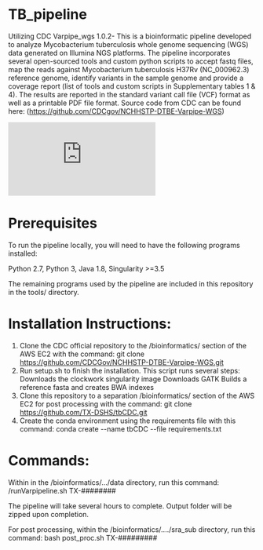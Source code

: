 # TB_pipeline

Utilizing CDC Varpipe_wgs 1.0.2- This is a bioinformatic pipeline developed to analyze Mycobacterium tuberculosis whole genome sequencing (WGS) data generated on Illumina NGS platforms. The pipeline incorporates several open-sourced tools and custom python scripts to accept fastq files, map the reads against Mycobacterium tuberculosis H37Rv (NC_000962.3) reference genome, identify variants in the sample genome and provide a coverage report (list of tools and custom scripts in Supplementary tables 1 & 4). The results are reported in the standard variant call file (VCF) format as well as a printable PDF file format. Source code from CDC can be found here: (https://github.com/CDCgov/NCHHSTP-DTBE-Varpipe-WGS)

![TB_workflow](https://github.com/TX-DSHS/tbCDC/blob/cf3d4f034305ccf411376789165b689bf515fe4a/TB%20Pipeline.pdf)

# Prerequisites
To run the pipeline locally, you will need to have the following programs installed:

Python 2.7,
Python 3,
Java 1.8,
Singularity >=3.5

The remaining programs used by the pipeline are included in this repository in the tools/ directory.

# Installation Instructions:
1. Clone the CDC official repository to the /bioinformatics/ section of the AWS EC2 with the command:
git clone https://github.com/CDCGov/NCHHSTP-DTBE-Varpipe-WGS.git
2. Run setup.sh to finish the installation. This script runs several steps:
Downloads the clockwork singularity image
Downloads GATK
Builds a reference fasta and creates BWA indexes
3. Clone this repository to a separation /bioinformatics/ section of the AWS EC2 for post processing with the command: git clone https://github.com/TX-DSHS/tbCDC.git
4. Create the conda environment using the requirements file with this command: conda create --name tbCDC --file requirements.txt

# Commands:
Within in the /bioinformatics/.../data directory, run this command:
/runVarpipeline.sh TX-########

The pipeline will take several hours to complete. Output folder will be zipped upon completion. 

For post processing, within the /bioinformatics/..../sra_sub directory, run this command: 
bash post_proc.sh TX-#########


